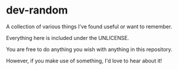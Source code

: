 # dev-random
A collection of various things I've found useful or want to remember.

Everything here is included under the UNLICENSE. 

You are free to do anything you wish with anything in this repository.

However, if you make use of something, I'd love to hear about it!
